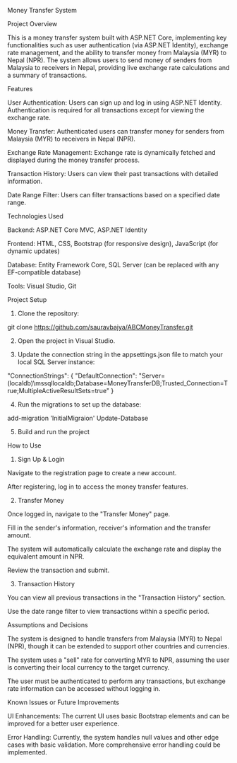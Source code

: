 Money Transfer System

Project Overview

This is a money transfer system built with ASP.NET Core, implementing key functionalities such as user authentication (via ASP.NET Identity), exchange rate management, and the ability to transfer money from Malaysia (MYR) to Nepal (NPR). The system allows users to send money of senders from Malaysia to receivers in Nepal, providing live exchange rate calculations and a summary of transactions.

Features

User Authentication: Users can sign up and log in using ASP.NET Identity. Authentication is required for all transactions except for viewing the exchange rate.

Money Transfer: Authenticated users can transfer money for senders from Malaysia (MYR) to receivers in Nepal (NPR).

Exchange Rate Management: Exchange rate is dynamically fetched and displayed during the money transfer process.

Transaction History: Users can view their past transactions with detailed information.

Date Range Filter: Users can filter transactions based on a specified date range.


Technologies Used

Backend: ASP.NET Core MVC, ASP.NET Identity

Frontend: HTML, CSS, Bootstrap (for responsive design), JavaScript (for dynamic updates)

Database: Entity Framework Core, SQL Server (can be replaced with any EF-compatible database)

Tools: Visual Studio, Git


Project Setup

1. Clone the repository:

git clone https://github.com/sauravbajya/ABCMoneyTransfer.git


2. Open the project in Visual Studio.


3. Update the connection string in the appsettings.json file to match your local SQL Server instance:

"ConnectionStrings": {
  "DefaultConnection": "Server=(localdb)\\mssqllocaldb;Database=MoneyTransferDB;Trusted_Connection=True;MultipleActiveResultSets=true"
}


4. Run the migrations to set up the database:

add-migration 'InitialMigraion'
Update-Database


5. Build and run the project



How to Use

1. Sign Up & Login

Navigate to the registration page to create a new account.

After registering, log in to access the money transfer features.


2. Transfer Money

Once logged in, navigate to the "Transfer Money" page.

Fill in the sender's information, receiver's information and the transfer amount.

The system will automatically calculate the exchange rate and display the equivalent amount in NPR.

Review the transaction and submit.


3. Transaction History

You can view all previous transactions in the "Transaction History" section.

Use the date range filter to view transactions within a specific period.


Assumptions and Decisions

The system is designed to handle transfers from Malaysia (MYR) to Nepal (NPR), though it can be extended to support other countries and currencies.

The system uses a "sell" rate for converting MYR to NPR, assuming the user is converting their local currency to the target currency.

The user must be authenticated to perform any transactions, but exchange rate information can be accessed without logging in.


Known Issues or Future Improvements

UI Enhancements: The current UI uses basic Bootstrap elements and can be improved for a better user experience.

Error Handling: Currently, the system handles null values and other edge cases with basic validation. More comprehensive error handling could be implemented.

